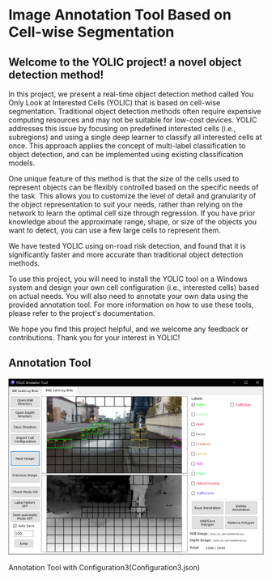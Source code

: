 # Image Annotation Tool Based on Cell-wise Segmentation
## Welcome to the YOLIC project! a novel object detection method!

In this project, we present a real-time object detection method called You Only Look at Interested Cells (YOLIC) that is based on cell-wise segmentation. Traditional object detection methods often require expensive computing resources and may not be suitable for low-cost devices. YOLIC addresses this issue by focusing on predefined interested cells (i.e., subregions) and using a single deep learner to classify all interested cells at once. This approach applies the concept of multi-label classification to object detection, and can be implemented using existing classification models.

One unique feature of this method is that the size of the cells used to represent objects can be flexibly controlled based on the specific needs of the task. This allows you to customize the level of detail and granularity of the object representation to suit your needs, rather than relying on the network to learn the optimal cell size through regression. If you have prior knowledge about the approximate range, shape, or size of the objects you want to detect, you can use a few large cells to represent them.

We have tested YOLIC using on-road risk detection, and found that it is significantly faster and more accurate than traditional object detection methods.

To use this project, you will need to install the YOLIC tool on a Windows system and design your own cell configuration (i.e., interested cells) based on actual needs. You will also need to annotate your own data using the provided annotation tool. For more information on how to use these tools, please refer to the project's documentation. 

We hope you find this project helpful, and we welcome any feedback or contributions. Thank you for your interest in YOLIC!

## Annotation Tool
![image](https://github.com/Inceptionnet/YOLIC-Labeling/blob/master/images/LabelingGUI.png)

Annotation Tool with Configuration3(Configuration3.json)

